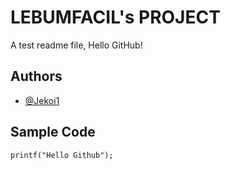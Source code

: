 # LEBUMFACIL's PROJECT
A test readme file, Hello GitHub!
## Authors
* [@Jekoi1](https://github.com/Jekoi1)
## Sample Code
`printf("Hello Github");`
